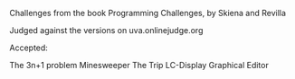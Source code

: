 Challenges from the book Programming Challenges, by Skiena and Revilla

Judged against the versions on uva.onlinejudge.org

Accepted:

The 3n+1 problem
Minesweeper
The Trip
LC-Display
Graphical Editor


